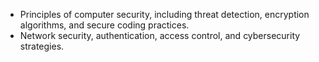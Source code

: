 - Principles of computer security, including threat detection, encryption algorithms, and secure coding practices.
- Network security, authentication, access control, and cybersecurity strategies.